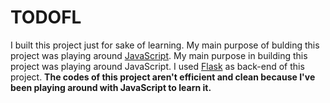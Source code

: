 # TODOFL
I built this project just for sake of learning.
My main purpose of bulding this project was playing around [JavaScript](https://www.javascript.com/). My main purpose in building this project was playing around JavaScript. I used [Flask](https://flask.palletsprojects.com/) as back-end of this project.
**The codes of this project aren't efficient and clean because I've been playing around with JavaScript to learn it.**